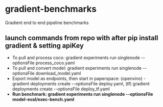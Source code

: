 # gradient-benchmarks
 Gradient end to end pipeline benchmarks

## launch commands from repo with after pip install gradient & setting apiKey
- To pull and process coco: gradient experiments run singlenode --optionsFile process_coco.yaml
- To pull and convert model: gradient experiments run singlenode --optionsFile download_model.yaml
- Export model as endpoints, then start in paperspace: (openvino) - gradient deployments create --optionsFile deploy.yaml, (tf) gradient deployments create --optionsFile deploy_tf.yaml 
- **Run benchmark: gradient experiments run singlenode --optionsFile model-eval/exec-bench.yaml** 
